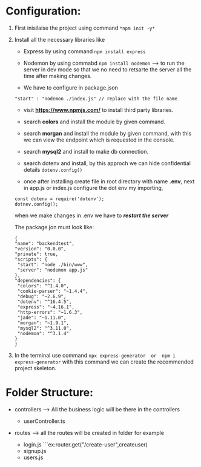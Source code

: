 # Configuration:

1. First inisilaise the project using command `*npm init -y*`

2. Install all the necessary libraries like

   - Express by using command `npm install express`

   - Nodemon by using commabd `npm install nodemon` --> to run the server in dev mode so that we no need to retsarte the server all the time after making changes.

   - We have to configure in package.json

   ```
   "start" : "nodemon ./index.js" // replace with the file name
   ```

   - visit **https://www.npmjs.com/** to install third party libraries.

   - search **colors** and install the module by given command.

   - search **morgan** and install the module by given command, with this we can view the endpoint which is requested in the console.

   - search **mysql2** and install to make db connection.

   - search dotenv and install, by this approch we can hide confidential details
     `dotenv.config()`

   - once after installing create file in root directory with name **.env**, next in app.js or index.js configure the dot env my importing,

   ```
   const dotenv = require('dotenv');
   dotnev.config();
   ```

   when we make changes in .env we have to **_restart the server_**

   The package.jon must look like:

   ```
   {
   "name": "backendtest",
   "version": "0.0.0",
   "private": true,
   "scripts": {
    "start": "node ./bin/www",
    "server": "nodemon app.js"
   },
   "dependencies": {
    "colors": "^1.4.0",
    "cookie-parser": "~1.4.4",
    "debug": "~2.6.9",
    "dotenv": "^16.4.5",
    "express": "~4.16.1",
    "http-errors": "~1.6.3",
    "jade": "~1.11.0",
    "morgan": "~1.9.1",
    "mysql2": "^3.11.0",
    "nodemon": "^3.1.4"
   }
   }
   ```

3. In the terminal use command `npx express-generator  or  npm i express-generator` with this command we can create the recommended project skeleton.

# Folder Structure:

- controllers --> All the business logic will be there in the controllers

  - userController.ts

- routes --> all the routes will be created in folder for example
  - login.js ```ex:router.get("/create-user",createuser)
  - signup.js
  - users.js

```

```
